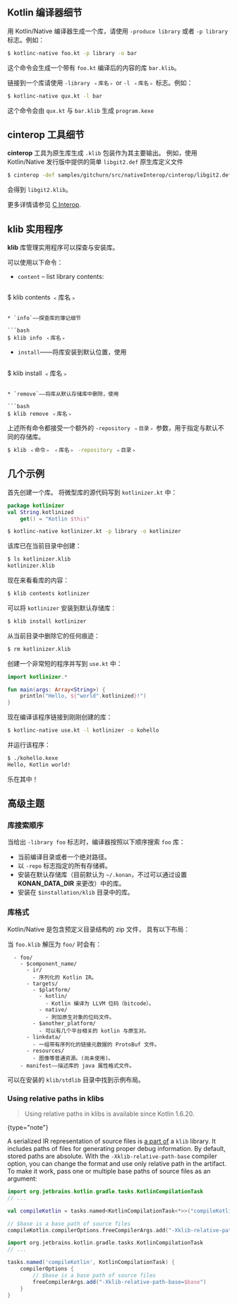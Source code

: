 [//]: # (title: Kotlin/Native 库)

## Kotlin 编译器细节

用 Kotlin/Native 编译器生成一个库，请使用 `-produce library` 或者 `-p library` 标志。例如：

```bash
$ kotlinc-native foo.kt -p library -o bar
```

这个命令会生成一个带有 `foo.kt` 编译后的内容的库 `bar.klib`。

链接到一个库请使用 `-library ﹤库名﹥` or `-l ﹤库名﹥` 标志。例如：

```bash
$ kotlinc-native qux.kt -l bar
```

这个命令会由 `qux.kt` 与 `bar.klib` 生成 `program.kexe`

## cinterop 工具细节

**cinterop** 工具为原生库生成 `.klib` 包装作为其主要输出。
例如，使用 Kotlin/Native 发行版中提供的简单 `libgit2.def` 原生库定义文件

```bash
$ cinterop -def samples/gitchurn/src/nativeInterop/cinterop/libgit2.def -compiler-option -I/usr/local/include -o libgit2
```

会得到 `libgit2.klib`。

更多详情请参见 [C Interop](native-c-interop.md).

## klib 实用程序

**klib** 库管理实用程序可以探查与安装库。

可以使用以下命令：

* `content` – list library contents:

  ```bash
$ klib contents ﹤库名﹥
  ```

* `info`——探查库的簿记细节

  ```bash
$ klib info ﹤库名﹥
  ```

* `install`——将库安装到默认位置，使用

  ```bash
$ klib install ﹤库名﹥
  ```

* `remove`——将库从默认存储库中删除，使用 

  ```bash
$ klib remove ﹤库名﹥
  ```

上述所有命令都接受一个额外的 `-repository ﹤目录﹥` 参数，用于指定与默认不同的存储库。

```bash
$ klib ﹤命令﹥ ﹤库名﹥ -repository ﹤目录﹥
```

## 几个示例

首先创建一个库。
将微型库的源代码写到 `kotlinizer.kt` 中：

```kotlin
package kotlinizer
val String.kotlinized
    get() = "Kotlin $this"
```

```bash
$ kotlinc-native kotlinizer.kt -p library -o kotlinizer
```

该库已在当前目录中创建：

```bash
$ ls kotlinizer.klib
kotlinizer.klib
```

现在来看看库的内容：

```bash
$ klib contents kotlinizer
```

可以将 `kotlinizer` 安装到默认存储库：

```bash
$ klib install kotlinizer
```

从当前目录中删除它的任何痕迹：

```bash
$ rm kotlinizer.klib
```

创建一个非常短的程序并写到 `use.kt` 中：

```kotlin
import kotlinizer.*

fun main(args: Array<String>) {
    println("Hello, ${"world".kotlinized}!")
}
```

现在编译该程序链接到刚刚创建的库：

```bash
$ kotlinc-native use.kt -l kotlinizer -o kohello
```

并运行该程序：

```bash
$ ./kohello.kexe
Hello, Kotlin world!
```

乐在其中！

## 高级主题

### 库搜索顺序

当给出  `-library foo` 标志时，编译器按照以下顺序搜索 `foo` 库：

* 当前编译目录或者一个绝对路径。
* 以 `-repo` 标志指定的所有存储裤。
* 安装在默认存储库（目前默认为 `~/.konan`，不过可以通过设置 **KONAN_DATA_DIR** 来更改）中的库。
* 安装在 `$installation/klib` 目录中的库。

### 库格式

Kotlin/Native 是包含预定义目录结构的 zip 文件，
具有以下布局：

当 `foo.klib` 解压为 `foo/` 时会有：

```text
  - foo/
    - $component_name/
      - ir/
        - 序列化的 Kotlin IR。
      - targets/
        - $platform/
          - kotlin/
            - Kotlin 编译为 LLVM 位码（bitcode）。
          - native/
            - 附加原生对象的位码文件。
        - $another_platform/
          - 可以有几个平台相关的 kotlin 与原生对。
      - linkdata/
        - 一组带有序列化的链接元数据的 ProtoBuf 文件。
      - resources/
        - 图像等普通资源。(尚未使用)。
    - manifest——描述库的 java 属性格式文件。
```

可以在安装的 `klib/stdlib` 目录中找到示例布局。

### Using relative paths in klibs

> Using relative paths in klibs is available since Kotlin 1.6.20.
> 
{type="note"}

A serialized IR representation of source files is [a part of](#库格式) a `klib` library. It includes paths of 
files for generating proper debug information. By default, stored paths are absolute.
With the `-Xklib-relative-path-base` compiler option, you can change the format and use only relative path in the 
artifact. To make it work, pass one or multiple base paths of source files as an argument:

<tabs group="build-script">
<tab title="Kotlin" group-key="kotlin">

```kotlin
import org.jetbrains.kotlin.gradle.tasks.KotlinCompilationTask
// ...

val compileKotlin = tasks.named<KotlinCompilationTask<*>>("compileKotlin")

// $base is a base path of source files
compileKotlin.compilerOptions.freeCompilerArgs.add("-Xklib-relative-path-base=$base")
```

</tab>
<tab title="Groovy" group-key="groovy">

```groovy
import org.jetbrains.kotlin.gradle.tasks.KotlinCompilationTask
// ...

tasks.named('compileKotlin', KotlinCompilationTask) {
    compilerOptions {
        // $base is a base path of source files
        freeCompilerArgs.add("-Xklib-relative-path-base=$base")
    }
}
``` 

</tab>
</tabs>